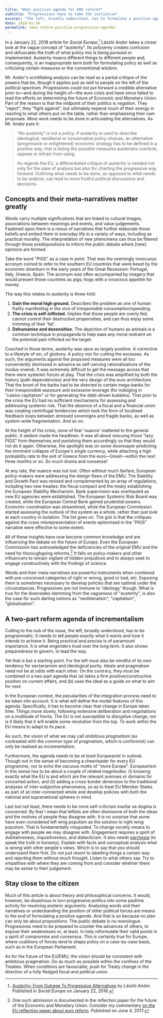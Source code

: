 ```yaml
---
title: "What positive agenda for EMU reform?"
subtitle: "Progressives have to take the initiative"
excerpt: "The left, broadly understood, has to formulate a positive agenda for the future of Europe. This requires ambitious pragmatism."
date: 2018-01-30
permalink: /emu-reform-positive-progressive-agenda/
---
```

In a January 22, 2018 article for *Social Europe*,[^AndorSocialEurope] László Andor takes a closer look at the vague concept of "austerity". Its polysemy creates confusion and obfuscates the truth of what policy mix is being pursued or implemented. Austerity means different things to different people and, consequently, is an inappropriate term *both* for formulating policy as well as criticising certain measures or the conventional wisdom.

Mr. Andor's scintillating analysis can be read as a partial critique of the powers that be, though it applies just as well to people on the left of the political spectrum. Progressives could not put forward a credible alternative prior to—and during the height of—the euro crisis and have since failed to lead the efforts on determining the future of Economic and Monetary Union. Part of the reason is that the midpoint of their politics is *negation*. They "reject", they "fight against", but ultimately expend much of their energy in reacting to what others put on the table, rather than emphasising their own proposals. More work needs to be done in articulating the alternatives. As Mr. Andor puts it:

> “No austerity” is not a policy. If austerity is used to describe ideological, neoliberal or conservative policy choices, an alternative (progressive or enlightened) economic strategy has to be defined in a positive way, that is listing the possible measures austerians overlook, oppose or refrain from using.
>
> As regards the EU, a differentiated critique of austerity is needed not only for the sake of analysis but also for charting the progressive way forward. Outlining what needs to be done, as opposed to what needs to be undone, can lead to more fruitful political discussions and decisions.

## Concepts and their meta-narratives matter greatly

Words carry multiple significations that are linked to cultural images, associations between meanings and events, and value judgements. Fastened upon them is a nexus of narratives that further elaborate those beliefs and embed them in everyday life in a variety of ways, including as practical morality. The interpretation of new phenomena can thus be filtered through those predispositions to inform the public debate where [new] opinions are formed.

Take the word "PIGS" as a case in point. That was the seemingly innocuous acronym coined to refer to the southern EU countries that were beset by the economic downturn in the early years of the Great Recession: Portugal, Italy, Greece, Spain. The acronym was often accompanied by imagery that would present those countries as pigs; hogs with a voracious appetite for money.

The way this relates to austerity is three-fold:

1. **Gain the moral high ground.** Describes the problem as one of human frailty manifesting in the vice of irresponsible consumption/spending.
2. **The crisis is self-inflicted.** Implies that those people are overly fed, cannot control their destructive propensities, and can thus enjoy some trimming of their 'fat'.
3. **Dehumanise and desensitise.** The depiction of humans as animals is a common technique in propaganda to help ease any moral restraint on the potential pain inflicted on the target.

Couched in those terms, austerity was spun as largely positive. A corrective to a lifestyle of sin, of gluttony. A policy mix for cutting the excesses. As such, the arguments against the proposed measures were all too conveniently dismissed in advance as self-serving rationalisations of the modus vivendi. It was extremely difficult to get the message across that there were systemic forces at play. That the crisis was amplified by both the history (path dependencies) and the very design of the euro architecture. That the brunt of the barbs had to be directed to certain mega-banks for their irresponsible exposure and excessive leverage (for indulging in "casino capitalism" or for generating the debt-driven bubbles). That prior to the crisis the EU had no sufficient mechanisms for assessing and addressing systemic risk. That the absence of a fiscal and a financial union was creating centrifugal tendencies which took the form of localised feedback loops between stressed sovereigns and fragile banks, as well as system-wide fragmentation. And so on.

At the height of the crisis, none of that 'nuance' mattered to the general public. It seldom made the headlines. It was all about rescuing those "lazy PIGS" from themselves and punishing them accordingly so that they would not do it again. Otherwise, the spotlight was on some doomsayer predicting the imminent collapse of Europe's single currency, while attaching a high probability rate to the exit of Greece from the euro—Grexit—within the next three months or so. So much drama and nonsense!

At any rate, the nuance was not lost. Often without much fanfare, European policy-makers were addressing the design flaws of the EMU. The Stability and Growth Pact was revised and complemented by an array of regulations, including two new treaties: the fiscal compact and the treaty establishing the European Stability Mechanism. Bank supervision was overhauled as new EU agencies were established. The European Systemic Risk Board was created, while the European Central Bank gained prudential powers. Economic coordination was streamlined, while the European Commission started assessing the outlook of the system as a whole, rather than just look at each country in isolation. The list goes on. The gist is that the critiques against the crass misrepresentation of events epitomised in the "PIGS" narrative were effective to some extent.

All of these insights have now become common knowledge and are influencing the debate on the future of Europe. Even the European Commission has acknowledged the deficiencies of the original EMU and the need for thoroughgoing reforms.[^ReflectionPaperEMU] It falls on policy-makers and other influencers to remain vigilant of hidden prejudices and to always seek to engage constructively with the findings of science.

Words and their meta-narratives are powerful instruments when combined with pre-conceived categories of right or wrong, good or bad, etc. Exposing them is sometimes necessary to develop policies that are optimal under the circumstances. Progressives are not immune to 'ideology' though. What is true for the downsides stemming from the vagueness of "austerity", is also the case for such darling notions as "neoliberalism", "capitalism", "globalisation".

## A two-part reform agenda of incrementalism

Cutting to the nub of the issue, the left, broadly understood, has to be programmatic. It needs to tell people exactly what it wants and how it intends to achieve it. Being practical and precise is of paramount importance. It is what engenders trust over the long term. It also shows preparedness to govern, to lead the way.

Yet that is but a starting point. For the left must also be mindful of its own tendency for sectarianism and ideological purity. Ideals and pragmatism need not be at odds with each other. On the contrary, they must be combined in a two-part agenda that (a) takes a firm positive/constructive position on current affairs, and (b) uses the ideal as a guide on what to aim for next.

In the European context, the peculiarities of the integration process need to be taken into account. It is what will define the modal features of this agenda. Specifically, it has to become clear that change in Europe takes time. Things move slowly, following extensive deliberation and negotiations on a multitude of fronts. The EU is not susceptible to disruptive change, nor is it likely that it will enable some revolution from the top. To work within the EU means to adapt to its pace.

As such, the vision of what we may call *ambitious pragmatism* (as contrasted with the common type of pragmatism, which is conformist) can only be realised as incrementalism.

Furthermore, the agenda needs to be *at least* Europeanist in outlook. Though not in the sense of becoming a cheerleader for every EU programme, nor to echo the vacuous motto of "more Europe". Europeanism in this sense has to be about a couple of related magnitudes: (i) knowing exactly what the EU is and which are the relevant avenues or domains for concerted action, and (ii) adding a cross-border dimension to the traditional analyses of inter-subjective phenomena, so as to treat EU Member States as part of an inter-connected whole and develop policies with both the national and supranational spheres in mind.

Last but not least, there needs to be more self-criticism insofar as dogma is concerned. By that I mean that leftists are often dismissive of both the ideas and the motives of people they disagree with. It is no surprise that some have even considered left wing populism as the solution to right wing populism. That is fundamentally misguided. To change society means to engage with people we may disagree with. Engagement requires a spirit of dubitativeness, inquisitiveness, and dialecticism. It also needs [parrhesia](https://en.wikipedia.org/wiki/Parrhesia) (to speak the truth in honesty). Explain with facts and conceptual analysis what is wrong with other people's views. Which is to say that you should understand them first. Do not just resort to labelling things a certain way and rejecting them without much thought. Listen to what others say. Try to empathise with where they are coming from and consider whether there may be sense to their judgement.

## Stay close to the citizen

Much of this article is about theory and philosophical concerns. It would, however, be disastrous to turn progressive politics into some pastime activity for resolving esoteric arguments. Analysing words and their narratives or understanding the position of other political forces are means to the end of formulating a positive agenda. And that is so because no plan can only be about propositions. The public debate is no monologue. Progressives need to be prepared to counter the advances of others, to expose their weaknesses or, at least, to help reformulate their valid points in a spirit of compromise and consensus. This is certainly true for Europe, where coalitions of forces tend to shape policy on a case-by-case basis, such as in the European Parliament.

As for the future of the EU/EMU, the vision should be consistent with ambitious pragmatism. Do as much as possible within the confines of the Treaties. When conditions are favourable, push for Treaty change in the direction of a fully fledged fiscal and political union.

[^AndorSocialEurope]: [Austerity: From Outrage To Progressive Alternatives](https://www.socialeurope.eu/austerity-outrage-progressive-alternatives) by László Andor. Published in *Social Europe* on January 22, 2018.

[^ReflectionPaperEMU]: One such admission is documented in the reflection paper for the future of the Economic and Monetary Union. Consider my commentary [on the EU reflection paper about euro reform](https://protesilaos.com/emu-reform-reflection-paper/). Published on June 4, 2017.
